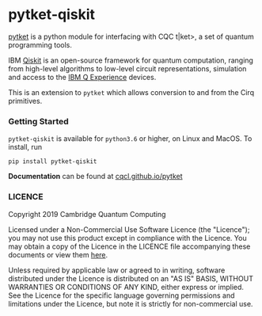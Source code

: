 # pytket-qiskit

[pytket](https://github.com/CQCL/pytket) is a python module for interfacing with CQC t|ket>, a set of quantum programming tools.

IBM [Qiskit](https://qiskit.org) is an open-source framework for quantum computation, ranging from high-level algorithms to low-level circuit representations, simulation and access to the [IBM Q Experience](https://www.research.ibm.com/ibm-q/) devices.

This is an extension to ``pytket`` which allows conversion to and from the Cirq primitives.

### Getting Started
``pytket-qiskit`` is available for ``python3.6`` or higher, on Linux and MacOS.
To install, run 

``pip install pytket-qiskit``

**Documentation** can be found at [cqcl.github.io/pytket](https://cqcl.github.io/pytket)

### LICENCE

Copyright 2019 Cambridge Quantum Computing

Licensed under a Non-Commercial Use Software Licence (the "Licence");
you may not use this product except in compliance with the Licence.
You may obtain a copy of the Licence in the LICENCE file accompanying
these documents or view them [here](https://cqcl.github.io/pytket/build/html/licence.html).

Unless required by applicable law or agreed to in writing, software
distributed under the Licence is distributed on an "AS IS" BASIS,
WITHOUT WARRANTIES OR CONDITIONS OF ANY KIND, either express or implied.
See the Licence for the specific language governing permissions and
limitations under the Licence, but note it is strictly for non-commercial use.
